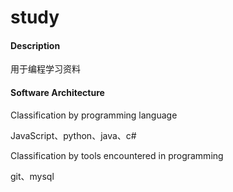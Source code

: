 # study

#### Description
用于编程学习资料

#### Software Architecture
Classification by programming language

JavaScript、python、java、c#

Classification by tools encountered in programming

git、mysql